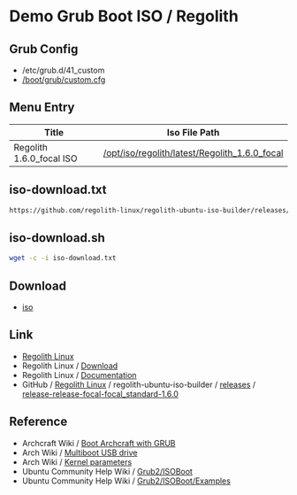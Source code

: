 

# Demo Grub Boot ISO / Regolith


## Grub Config

* /etc/grub.d/41_custom
* [/boot/grub/custom.cfg](custom.cfg)


## Menu Entry

| Title | Iso File Path |
| --- | --- |
| Regolith 1.6.0_focal ISO | [/opt/iso/regolith/latest/Regolith_1.6.0_focal](https://github.com/regolith-linux/regolith-ubuntu-iso-builder/releases/download/release-release-focal-focal_standard-1.6.0/Regolith_1.6.0_focal.iso) |


## iso-download.txt

``` sh
https://github.com/regolith-linux/regolith-ubuntu-iso-builder/releases/download/release-release-focal-focal_standard-1.6.0/Regolith_1.6.0_focal.iso
```


## iso-download.sh


``` sh
wget -c -i iso-download.txt
```


## Download

* [iso](iso)


## Link

* [Regolith Linux](https://regolith-linux.org/)
* Regolith Linux / [Download](https://regolith-linux.org/download/)
* Regolith Linux / [Documentation](https://regolith-linux.org/docs/)
* GitHub / [Regolith Linux](https://github.com/regolith-linux/) / regolith-ubuntu-iso-builder / [releases](https://github.com/regolith-linux/regolith-ubuntu-iso-builder/releases) / [release-release-focal-focal_standard-1.6.0](https://github.com/regolith-linux/regolith-ubuntu-iso-builder/releases/tag/release-release-focal-focal_standard-1.6.0)


## Reference

* Archcraft Wiki / [Boot Archcraft with GRUB](https://wiki.archcraft.io/docs/boot-iso/boot-with-grub)
* Arch Wiki / [Multiboot USB drive](https://wiki.archlinux.org/title/Multiboot_USB_drive#Configuring_GRUB)
* Arch Wiki / [Kernel parameters](https://wiki.archlinux.org/title/Kernel_parameters#GRUB)
* Ubuntu Community Help Wiki / [Grub2/ISOBoot](https://help.ubuntu.com/community/Grub2/ISOBoot)
* Ubuntu Community Help Wiki / [Grub2/ISOBoot/Examples](https://help.ubuntu.com/community/Grub2/ISOBoot/Examples)
